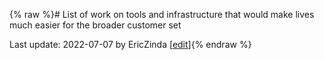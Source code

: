 {% raw %}# List of work on tools and infrastructure that would make lives much easier for the broader customer set

Last update: 2022-07-07 by EricZinda [[edit](https://github.com/delph-in/docs/wiki/ERDWToolsFixes/_edit)]{% endraw %}